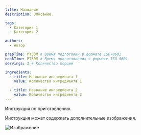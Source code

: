 ```yaml
---
title: Название
description: Описание.

tags:
  - Категория 1
  - Категория 2

authors:
  - Автор

prepTime: PT30M # Время подготовки в формате ISO-8601
cookTime: PT30M # Время приготовления в формате ISO-8601
servings: 2 # Количество порций

ingredients:
  - title: Название ингредиента 1
    value: Количество ингредиента 1

  - title: Название ингредиента 2
    value: Количество ингредиента 2
---
```


Инструкция по приготовлению.

Инструкция может содержать дополнительные изображения.

![Изображение](/images/example-1.webp)
